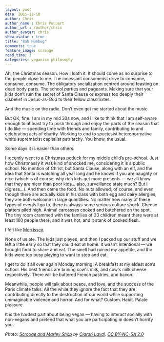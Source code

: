 ```yaml
---
layout: post
date: 2015-12-18
author: Chris
author_name : Chris Poupart
author_url : /author/chris
author_avatar: chris
show_avatar : true
title: "Bah Humbug"
comments: true
feature_image: scrooge
read_time: 3
categories: veganism philosophy
---
```


Ah, the Christmas season. How I loath it. It should come as no surprise to the 
people close to me. The incessant consumerist drive to consume, consume, 
consume. The obligatory socialization centred around feasting on dead body 
parts. The school parties and pageants. Making sure that your kids don’t ruin 
the secret of Santa Clause or express too deeply their disbelief in Jesus-as-God
to their fellow classmates.

And the music on the radio. Don’t even get me started about the music.

But OK, fine. I am in my mid 30s now, and I like to think that I am self-aware 
enough to at least try to push through and enjoy the parts of the season that I 
do like — spending time with friends and family, contributing to and celebrating
acts of charity. Working to end to speciesist heteronormative white 
supremacist capitalist patriarchy. You know, the usual.

Some days it is easier than others.

I recently went to a Christmas potluck for my middle child’s pre-school. Just 
how Christmassy it was kind of shocked me, considering it is a public school. No
mention of Christ, but Santa Clause, along with an elf, and the idea that Santa 
is watching all year long and he knows if you are naughty or nice (which is of 
course, why rich kids get more presents — we all know that they are nicer than 
poor kids… also, surveillance state much? But I digress…). And then came the 
food.  No nuts allowed, of course, and even though there are actually kids in 
his class with both egg and dairy allergies, they are both welcome in large 
quantities.  No matter how many of these types of events I go to, there is 
always some serious culture shock. Cheese platters piled high. Animal carcasses
cooked and butchered on the spot. The tiny room crammed with the families of 
30 children meant there were at least 100 people there, and it was hot, and it 
stank of cooked flesh.
  
I felt like [Morrissey](https://www.theguardian.com/music/2009/apr/20/morrissey-coachella-meat-fumes).

None of us ate. The kids just played, and then I packed up our stuff and we left
a little early so that they could eat at home.  It wasn’t intentional — we 
brought food to share and eat.  The smell had ruined my appetite, and the kids 
were too busy playing to want to stop and eat.

I get to do it all over again Monday morning. A breakfast at my eldest son’s 
school. His best friends are brining cow's milk, and cow's milk cheese 
respectively. There will be buttered French pastries, and bacon.

Meanwhile, people will talk about peace, and love, and the success of the Paris 
climate talks. All the while they ignore the fact that they are contributing 
directly to the destruction of our world while supporting unimaginable violence 
and horror. And for what?  Custom. Habit. Palate pleasure.

It is the hardest part about being vegan — having to interact socially with 
non-vegans and pretend that what you are participating in doesn’t horrify you.

*Photo: [Scrooge and Marley Shop](https://www.flickr.com/photos/ciaran_laval/15277592774) 
by [Ciaran Laval](https://www.flickr.com/photos/ciaran_laval/). 
[CC BY-NC-SA 2.0](https://creativecommons.org/licenses/by-nc-sa/2.0/)*
